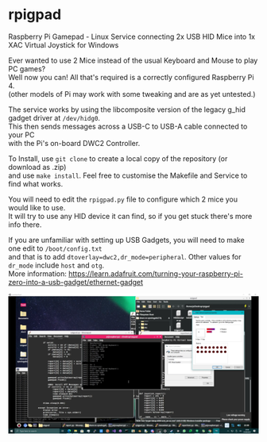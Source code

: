 # rpigpad
Raspberry Pi Gamepad - Linux Service connecting 2x USB HID Mice into 1x XAC Virtual Joystick for Windows

Ever wanted to use 2 Mice instead of the usual Keyboard and Mouse to play PC games? \
Well now you can! All that's required is a correctly configured Raspberry Pi 4. \
(other models of Pi may work with some tweaking and are as yet untested.)

The service works by using the libcomposite version of the legacy g_hid gadget driver at `/dev/hidg0`. \
This then sends messages across a USB-C to USB-A cable connected to your PC \
with the Pi's on-board DWC2 Controller.

To Install, use `git clone` to create a local copy of the repository (or download as .zip) \
and use `make install`. Feel free to customise the Makefile and Service to find what works.

You will need to edit the `rpigpad.py` file to configure which 2 mice you would like to use. \
It will try to use any HID device it can find, so if you get stuck there's more info there.

If you are unfamiliar with setting up USB Gadgets, you will need to make one edit to `/boot/config.txt` \
and that is to add `dtoverlay=dwc2,dr_mode=peripheral`. Other values for `dr_mode` include `host` and `otg`. \
More information: https://learn.adafruit.com/turning-your-raspberry-pi-zero-into-a-usb-gadget/ethernet-gadget

![screenshot](https://github.com/TheMindVirus/rpigpad/blob/main/screenshot.png)
